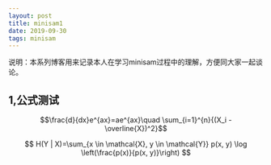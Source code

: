 ```yaml
---
layout: post
title: minisam1
date: 2019-09-30
tags: minisam
---
```


说明：本系列博客用来记录本人在学习minisam过程中的理解，方便同大家一起谈论。

## 1,公式测试



$$\frac{d}{dx}e^{ax}=ae^{ax}\quad \sum_{i=1}^{n}{(X_i - \overline{X})^2}$$

$$
H(Y | X)=\sum_{x \in \mathcal{X}, y \in \mathcal{Y}} p(x, y) \log \left(\frac{p(x)}{p(x, y)}\right)
$$
